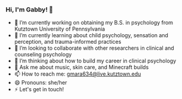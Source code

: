 ### Hi, I'm Gabby! 👋

<!--
**gmaramag/gmaramag** is a ✨ _special_ ✨ repository because its `README.md` (this file) appears on your GitHub profile.

-->

- 🔭 I’m currently working on obtaining my B.S. in psychology from Kutztown University of Pennsylvania
- 🌱 I’m currently learning about child psychology, sensation and perception, and trauma-informed practices
- 👯 I’m looking to collaborate with other researchers in clinical and counseling psychology
- 🤔 I’m thinking about how to build my career in clinical psychology
- 💬 Ask me about music, skin care, and Minecraft builds
- 📫 How to reach me: gmara634@live.kutztown.edu
- 😄 Pronouns: she/her
- ⚡ Let's get in touch!
